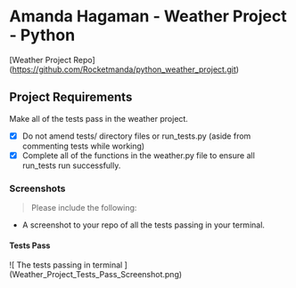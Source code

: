 # Amanda Hagaman - Weather Project - Python
[Weather Project Repo] (https://github.com/Rocketmanda/python_weather_project.git) 

## Project Requirements
Make all of the tests pass in the weather project.
- [X] Do not amend tests/ directory files or run_tests.py (aside from commenting tests while working)
- [X] Complete all of the functions in the weather.py file to ensure all run_tests run successfully.

### Screenshots
> Please include the following:
- A screenshot to your repo of all the tests passing in your terminal.

#### Tests Pass
![ The tests passing in terminal ] 
(Weather_Project_Tests_Pass_Screenshot.png)


